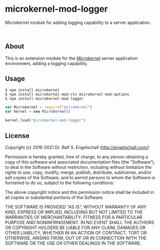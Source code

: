 
microkernel-mod-logger
======================

Microkernel module for adding logging capability to a server application.

<p/>
<img src="https://nodei.co/npm/microkernel-mod-logger.png?downloads=true&stars=true" alt=""/>

<p/>
<img src="https://david-dm.org/rse/microkernel-mod-logger.png" alt=""/>

About
-----

This is an extension module for the
[Microkernel](http://github.com/rse/microkernel) server
application environment, adding a logging capability.

Usage
-----

```shell
$ npm install microkernel
$ npm install microkernel-mod-ctx microkernel-mod-options
$ npm install microkernel-mod-logger
```

```js
var Microkernel = require("microkernel")
var kernel = new Microkernel()

kernel.load("microkernel-mod-logger")
```

License
-------

Copyright (c) 2016-2021 Dr. Ralf S. Engelschall (http://engelschall.com/)

Permission is hereby granted, free of charge, to any person obtaining
a copy of this software and associated documentation files (the
"Software"), to deal in the Software without restriction, including
without limitation the rights to use, copy, modify, merge, publish,
distribute, sublicense, and/or sell copies of the Software, and to
permit persons to whom the Software is furnished to do so, subject to
the following conditions:

The above copyright notice and this permission notice shall be included
in all copies or substantial portions of the Software.

THE SOFTWARE IS PROVIDED "AS IS", WITHOUT WARRANTY OF ANY KIND,
EXPRESS OR IMPLIED, INCLUDING BUT NOT LIMITED TO THE WARRANTIES OF
MERCHANTABILITY, FITNESS FOR A PARTICULAR PURPOSE AND NONINFRINGEMENT.
IN NO EVENT SHALL THE AUTHORS OR COPYRIGHT HOLDERS BE LIABLE FOR ANY
CLAIM, DAMAGES OR OTHER LIABILITY, WHETHER IN AN ACTION OF CONTRACT,
TORT OR OTHERWISE, ARISING FROM, OUT OF OR IN CONNECTION WITH THE
SOFTWARE OR THE USE OR OTHER DEALINGS IN THE SOFTWARE.


